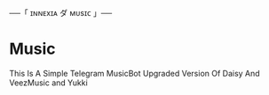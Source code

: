 ──「 ɪɴɴᴇxɪᴀ ダ ᴍᴜsɪᴄ 」──

# Music
This Is A Simple Telegram MusicBot Upgraded Version Of Daisy And VeezMusic and Yukki

